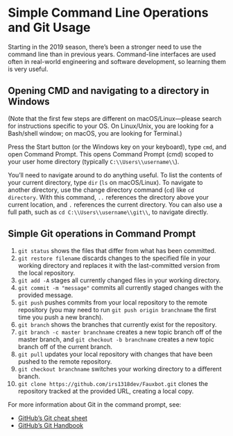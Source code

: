 # Simple Command Line Operations and Git Usage

Starting in the 2019 season, there’s been a stronger need to use the command line than in previous years. Command-line interfaces are used often in real-world engineering and software development, so learning them is very useful.

## Opening CMD and navigating to a directory in Windows

(Note that the first few steps are different on macOS/Linux—please search for instructions specific to your OS. On Linux/Unix, you are looking for a Bash/shell window; on macOS, you are looking for Terminal.)

Press the Start button (or the Windows key on your keyboard), type `cmd`, and open Command Prompt. This opens Command Prompt (cmd) scoped to your user home directory (typically `C:\\Users\\username\\`).

You’ll need to navigate around to do anything useful. To list the contents of your current directory, type `dir` (`ls` on macOS/Linux). To navigate to another directory, use the change directory command (`cd`) like `cd directory`. With this command, `..` references the directory above your current location, and `.` references the current directory. You can also use a full path, such as `cd C:\\Users\\username\\git\\`, to navigate directly.

## Simple Git operations in Command Prompt

1. `git status` shows the files that differ from what has been committed.
2. `git restore filename` discards changes to the specified file in your working directory and replaces it with the last-committed version from the local repository.
3. `git add -A` stages all currently changed files in your working directory.
4. `git commit -m "message"` commits all currently staged changes with the provided message.
5. `git push` pushes commits from your local repository to the remote repository (you may need to run `git push origin branchname` the first time you push a new branch).
6. `git branch` shows the branches that currently exist for the repository.
7. `git branch -c master branchname` creates a new topic branch off of the master branch, and `git checkout -b branchname` creates a new topic branch off of the current branch.
8. `git pull` updates your local repository with changes that have been pushed to the remote repository.
9. `git checkout branchname` switches your working directory to a different branch.
10. `git clone https://github.com/irs1318dev/Fauxbot.git` clones the repository tracked at the provided URL, creating a local copy.

For more information about Git in the command prompt, see:

-   [GitHub’s Git cheat sheet](https://services.github.com/on-demand/downloads/github-git-cheat-sheet/)
-   [GitHub’s Git Handbook](https://guides.github.com/introduction/git-handbook/)
